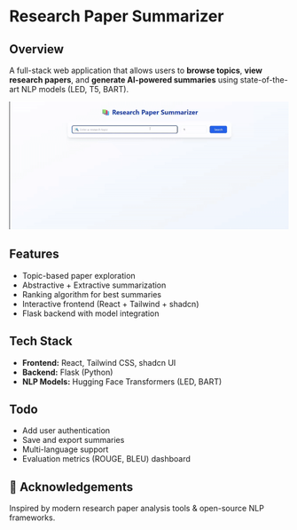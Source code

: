 # Research Paper Summarizer

## Overview
A full-stack web application that allows users to **browse topics**, **view research papers**, and **generate AI-powered summaries** using state-of-the-art NLP models (LED, T5, BART).

![Research Summarizer Demo](./demo-video.gif)


## Features
- Topic-based paper exploration  
- Abstractive + Extractive summarization  
- Ranking algorithm for best summaries  
- Interactive frontend (React + Tailwind + shadcn)  
- Flask backend with model integration  

## Tech Stack
- **Frontend:** React, Tailwind CSS, shadcn UI  
- **Backend:** Flask (Python)  
- **NLP Models:** Hugging Face Transformers (LED, BART)  

## Todo
- Add user authentication  
- Save and export summaries  
- Multi-language support  
- Evaluation metrics (ROUGE, BLEU) dashboard  

## 🙌 Acknowledgements
Inspired by modern research paper analysis tools & open-source NLP frameworks.  
